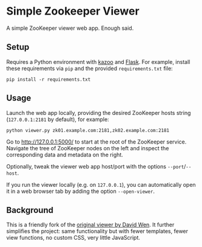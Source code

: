 # Simple Zookeeper Viewer

A simple ZooKeeper viewer web app. Enough said.

## Setup

Requires a Python environment with [kazoo](https://github.com/python-zk/kazoo)
and [Flask](https://github.com/pallets/flask). 
For example, install these requirements via `pip` and the provided `requirements.txt` file:

    pip install -r requirements.txt


## Usage

Launch the web app locally, providing the desired ZooKeeper hosts string 
(`127.0.0.1:2181` by default), for example:

    python viewer.py zk01.example.com:2181,zk02.example.com:2181

Go to http://127.0.0.1:5000/ to start at the root of the ZooKeeper service.
Navigate the tree of ZooKeeper nodes on the left and inspect the corresponding data and metadata on the right.

Optionally, tweak the viewer web app host/port with the options `--port`/`--host`.

If you run the viewer locally (e.g. on `127.0.0.1`), you can automatically open it
in a web browser tab by adding the option `--open-viewer`.


## Background

This is a friendly fork of the [original viewer by David Wen](https://github.com/davidwen/simple-zookeeper-viewer). 
It further simplifies the project: same functionality but with fewer templates, 
fewer view functions, no custom CSS, very little JavaScript.
